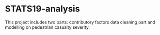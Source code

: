 # STATS19-analysis
This project includes two parts: contributory factors data cleaning part and modelling on pedestrian casualty severity.
